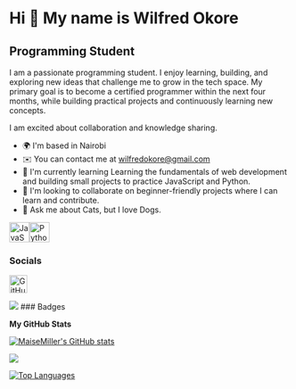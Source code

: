 Hi 👋 My name is Wilfred Okore
==============================

Programming Student
-------------

I am a passionate programming student. I enjoy learning, building, and exploring new ideas that challenge me to grow in the tech space. My primary goal is to become a certified programmer within the next four months, while building practical projects and continuously learning new concepts.

I am excited about collaboration and knowledge sharing.

* 🌍  I'm based in Nairobi
* ✉️  You can contact me at [wilfredokore@gmail.com](mailto:wilfredokore@gmail.com)
* 🧠  I'm currently learning Learning the fundamentals of web development and building small projects to practice JavaScript and Python.
* 👥  I'm looking to collaborate on beginner-friendly projects where I can learn and contribute.
* 💬  Ask me about Cats, but I love Dogs.

<p align="left">
<a href="https://developer.mozilla.org/en-US/docs/Web/JavaScript" target="_blank" rel="noreferrer"><img src="https://raw.githubusercontent.com/danielcranney/readme-generator/main/public/icons/skills/javascript-colored.svg" alt="JavaScript" title="JavaScript" width="36" height="36" /></a><a href="https://www.python.org/" target="_blank" rel="noreferrer"><img src="https://raw.githubusercontent.com/danielcranney/readme-generator/main/public/icons/skills/python-colored.svg" alt="Python" title="Python" width="36" height="36" /></a>
</p>

### Socials

<p align="left"> <a href="https://www.github.com/MaiseMiller" target="_blank" rel="noreferrer"> <picture> <source media="(prefers-color-scheme: dark)" srcset="https://raw.githubusercontent.com/danielcranney/readme-generator/main/public/icons/socials/github-dark.svg" /> <source media="(prefers-color-scheme: light)" srcset="https://raw.githubusercontent.com/danielcranney/readme-generator/main/public/icons/socials/github.svg" /> <img src="https://raw.githubusercontent.com/danielcranney/readme-generator/main/public/icons/socials/github.svg" width="32" height="32" alt="GitHub" title="GitHub" /> </picture> </a></p>
<a href="https://www.github.com/MaiseMiller" target="_blank" rel="noreferrer"><img
src="https://img.shields.io/github/followers/MaiseMiller?logo=github&style=for-the-badge&color=0891b2&labelColor=713f12" /></a>
### Badges

<b>My GitHub Stats</b>

<a href="http://www.github.com/MaiseMiller"><img src="https://github-readme-stats.vercel.app/api?username=MaiseMiller&show_icons=true&hide=&count_private=true&title_color=14b8a6&text_color=ffffff&icon_color=0891b2&bg_color=713f12&hide_border=true&show_icons=true" alt="MaiseMiller's GitHub stats" /></a>

<a href="http://www.github.com/MaiseMiller"><img src="https://github-readme-streak-stats.herokuapp.com/?user=MaiseMiller&stroke=ffffff&background=713f12&ring=14b8a6&fire=14b8a6&currStreakNum=ffffff&currStreakLabel=14b8a6&sideNums=ffffff&sideLabels=ffffff&dates=ffffff&hide_border=true" /></a>

<a href="https://github.com/MaiseMiller" align="left"><img src="https://github-readme-stats.vercel.app/api/top-langs/?username=MaiseMiller&langs_count=10&title_color=14b8a6&text_color=ffffff&icon_color=0891b2&bg_color=713f12&hide_border=true&locale=en&custom_title=Top%20%Languages" alt="Top Languages" /></a>
